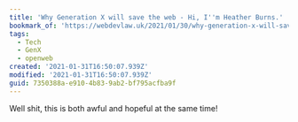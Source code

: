 ```yaml
---
title: 'Why Generation X will save the web - Hi, I''m Heather Burns.'
bookmark_of: 'https://webdevlaw.uk/2021/01/30/why-generation-x-will-save-the-web/'
tags:
  - Tech
  - GenX
  - openweb
created: '2021-01-31T16:50:07.939Z'
modified: '2021-01-31T16:50:07.939Z'
guid: 7350388a-e910-4b83-9ab2-bf795acfba9f
---
```

Well shit, this is both awful and hopeful at the same time!
